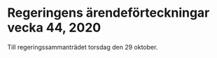 # Regeringens ärendeförteckningar vecka 44, 2020

Till regeringssammanträdet torsdag den 29 oktober.
